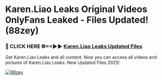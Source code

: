 # Karen.Liao Leaks Original Videos 0nlyFans Leaked - Files Updated! (88zey)

<h3>🔴 CLICK HERE 🌐==►► <a href="https://tinyurl.com/2m67pmp6" rel="nofollow">Karen.Liao Leaks Updated Files</a></h3>

Get Karen.Liao Leaks and all content. Now you can access all videos and pictures of Karen.Liao Leaks. New Updated Files 2025!

[![88zey](https://i.imgur.com/H4QAA4z.gif)](https://tinyurl.com/2m67pmp6)